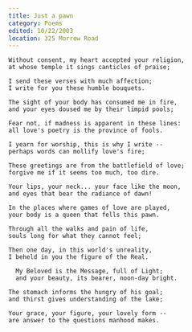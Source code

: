 ```yaml
---
title: Just a pawn
category: Poems
edited: 10/22/2003
location: 325 Morrow Road
---
```


    Without consent, my heart accepted your religion,
    at whose temple it sings canticles of praise;

    I send these verses with much affection;
    I write for you these humble bouquets.

    The sight of your body has consumed me in fire,
    and your eyes doused me by their limpid pools;

    Fear not, if madness is apparent in these lines:
    all love's poetry is the province of fools.

    I yearn for worship, this is why I write --
    perhaps words can mollify love's fire;

    These greetings are from the battlefield of love;
    forgive me if it seems too much, too dire.

    Your lips, your neck... your face like the moon,
    and eyes that bear the radiance of dawn!

    In the places where games of love are played,
    your body is a queen that fells this pawn.

    Through all the walks and pain of life,
    souls long for what they cannot feel;

    Then one day, in this world's unreality,
    I beheld in you the figure of the Real.

      My Beloved is the Message, full of Light;
      and your beauty, its bearer, noon-day bright.

    The stomach informs the hungry of his goal;
    and thirst gives understanding of the lake;

    Your grace, your figure, your lovely form --
    are answer to the questions manhood makes.


